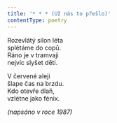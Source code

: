 ```yaml
---
title: '* * * (Už nás to přešlo)'
contentType: poetry
---
```


<section>

Rozevlátý silon léta  
splétáme do copů.  
Ráno je v tramvaji  
nejvíc slyšet děti.

V červené aleji  
šlape čas na brzdu.  
Kdo otevře dlaň,  
vzlétne jako fénix.

_(napsáno v roce 1987)_

</section>
